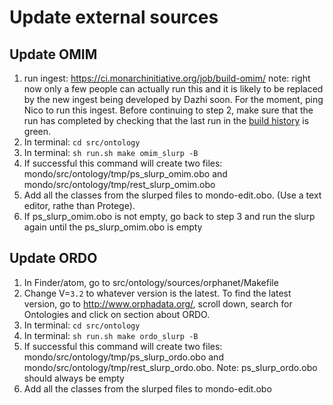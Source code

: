 # Update external sources

## Update OMIM

1. run ingest: https://ci.monarchinitiative.org/job/build-omim/ note: right now only a few people can actually run this and it is likely to be replaced by the new ingest being developed by Dazhi soon. For the moment, ping Nico to run this ingest. Before continuing to step 2, make sure that the run has completed by checking that the last run in the [build history](https://ci.monarchinitiative.org/job/build-omim/) is green. 
2. In terminal: `cd src/ontology`
3. In terminal: `sh run.sh make omim_slurp -B`
4. If successful this command will create two files: mondo/src/ontology/tmp/ps_slurp_omim.obo and mondo/src/ontology/tmp/rest_slurp_omim.obo
5. Add all the classes from the slurped files to mondo-edit.obo. (Use a text editor, rathe than Protege). 
6. If ps_slurp_omim.obo is not empty, go back to step 3 and run the slurp again until the ps_slurp_omim.obo is empty

## Update ORDO

1. In Finder/atom, go to src/ontology/sources/orphanet/Makefile
1. Change V=`3.2` to whatever version is the latest. To find the latest version, go to http://www.orphadata.org/, scroll down, search for Ontologies and click on section about ORDO.
1. In terminal: `cd src/ontology`
1. In terminal: `sh run.sh make ordo_slurp -B`
1. If successful this command will create two files: mondo/src/ontology/tmp/ps_slurp_ordo.obo and mondo/src/ontology/tmp/rest_slurp_ordo.obo. Note: ps_slurp_ordo.obo should always be empty
1. Add all the classes from the slurped files to mondo-edit.obo 



